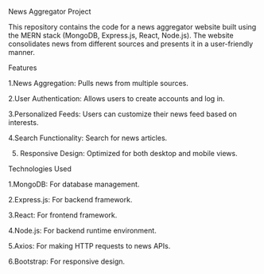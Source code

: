 News Aggregator Project

This repository contains the code for a news aggregator website built using the MERN stack (MongoDB, Express.js, React, Node.js). The website consolidates news from different sources and presents it in a user-friendly manner.

Features


1.News Aggregation: Pulls news from multiple sources.

2.User Authentication: Allows users to create accounts and log in.

3.Personalized Feeds: Users can customize their news feed based on interests.

4.Search Functionality: Search for news articles.

5. Responsive Design: Optimized for both desktop and mobile views.







Technologies Used


1.MongoDB: For database management.

2.Express.js: For backend framework.

3.React: For frontend framework.

4.Node.js: For backend runtime environment.

5.Axios: For making HTTP requests to news APIs.

6.Bootstrap: For responsive design.
